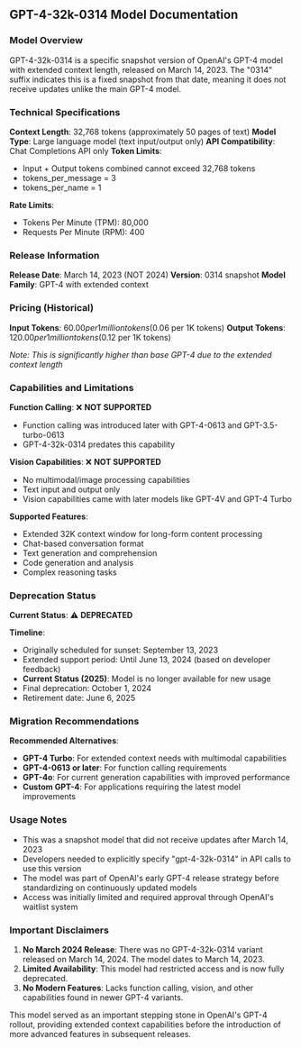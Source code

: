 ## GPT-4-32k-0314 Model Documentation

### Model Overview
GPT-4-32k-0314 is a specific snapshot version of OpenAI's GPT-4 model with extended context length, released on March 14, 2023. The "0314" suffix indicates this is a fixed snapshot from that date, meaning it does not receive updates unlike the main GPT-4 model.

### Technical Specifications

**Context Length**: 32,768 tokens (approximately 50 pages of text)
**Model Type**: Large language model (text input/output only)
**API Compatibility**: Chat Completions API only
**Token Limits**: 
- Input + Output tokens combined cannot exceed 32,768 tokens
- tokens_per_message = 3
- tokens_per_name = 1

**Rate Limits**:
- Tokens Per Minute (TPM): 80,000
- Requests Per Minute (RPM): 400

### Release Information

**Release Date**: March 14, 2023 (NOT 2024)
**Version**: 0314 snapshot
**Model Family**: GPT-4 with extended context

### Pricing (Historical)

**Input Tokens**: $60.00 per 1 million tokens ($0.06 per 1K tokens)
**Output Tokens**: $120.00 per 1 million tokens ($0.12 per 1K tokens)

*Note: This is significantly higher than base GPT-4 due to the extended context length*

### Capabilities and Limitations

**Function Calling**: ❌ **NOT SUPPORTED**
- Function calling was introduced later with GPT-4-0613 and GPT-3.5-turbo-0613
- GPT-4-32k-0314 predates this capability

**Vision Capabilities**: ❌ **NOT SUPPORTED**  
- No multimodal/image processing capabilities
- Text input and output only
- Vision capabilities came with later models like GPT-4V and GPT-4 Turbo

**Supported Features**:
- Extended 32K context window for long-form content processing
- Chat-based conversation format
- Text generation and comprehension
- Code generation and analysis
- Complex reasoning tasks

### Deprecation Status

**Current Status**: ⚠️ **DEPRECATED**

**Timeline**:
- Originally scheduled for sunset: September 13, 2023
- Extended support period: Until June 13, 2024 (based on developer feedback)  
- **Current Status (2025)**: Model is no longer available for new usage
- Final deprecation: October 1, 2024
- Retirement date: June 6, 2025

### Migration Recommendations

**Recommended Alternatives**:
- **GPT-4 Turbo**: For extended context needs with multimodal capabilities
- **GPT-4-0613 or later**: For function calling requirements  
- **GPT-4o**: For current generation capabilities with improved performance
- **Custom GPT-4**: For applications requiring the latest model improvements

### Usage Notes

- This was a snapshot model that did not receive updates after March 14, 2023
- Developers needed to explicitly specify "gpt-4-32k-0314" in API calls to use this version
- The model was part of OpenAI's early GPT-4 release strategy before standardizing on continuously updated models
- Access was initially limited and required approval through OpenAI's waitlist system

### Important Disclaimers

1. **No March 2024 Release**: There was no GPT-4-32k-0314 variant released on March 14, 2024. The model dates to March 14, 2023.
2. **Limited Availability**: This model had restricted access and is now fully deprecated.
3. **No Modern Features**: Lacks function calling, vision, and other capabilities found in newer GPT-4 variants.

This model served as an important stepping stone in OpenAI's GPT-4 rollout, providing extended context capabilities before the introduction of more advanced features in subsequent releases.